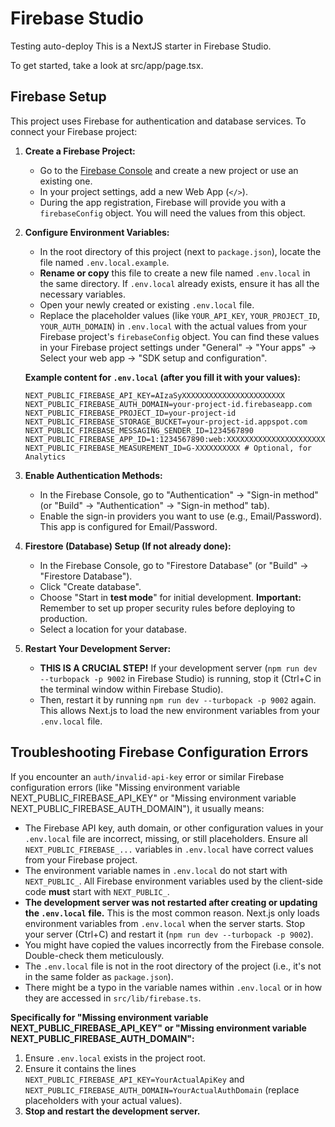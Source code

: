 # Firebase Studio
Testing auto-deploy
This is a NextJS starter in Firebase Studio.

To get started, take a look at src/app/page.tsx.

## Firebase Setup

This project uses Firebase for authentication and database services. To connect your Firebase project:

1.  **Create a Firebase Project:**
    *   Go to the [Firebase Console](https://console.firebase.google.com/) and create a new project or use an existing one.
    *   In your project settings, add a new Web App (`</>`).
    *   During the app registration, Firebase will provide you with a `firebaseConfig` object. You will need the values from this object.

2.  **Configure Environment Variables:**
    *   In the root directory of this project (next to `package.json`), locate the file named `.env.local.example`.
    *   **Rename or copy** this file to create a new file named `.env.local` in the same directory. If `.env.local` already exists, ensure it has all the necessary variables.
    *   Open your newly created or existing `.env.local` file.
    *   Replace the placeholder values (like `YOUR_API_KEY`, `YOUR_PROJECT_ID`, `YOUR_AUTH_DOMAIN`) in `.env.local` with the actual values from your Firebase project's `firebaseConfig` object. You can find these values in your Firebase project settings under "General" -> "Your apps" -> Select your web app -> "SDK setup and configuration".

    **Example content for `.env.local` (after you fill it with your values):**
    ```env
    NEXT_PUBLIC_FIREBASE_API_KEY=AIzaSyXXXXXXXXXXXXXXXXXXXXXXX
    NEXT_PUBLIC_FIREBASE_AUTH_DOMAIN=your-project-id.firebaseapp.com
    NEXT_PUBLIC_FIREBASE_PROJECT_ID=your-project-id
    NEXT_PUBLIC_FIREBASE_STORAGE_BUCKET=your-project-id.appspot.com
    NEXT_PUBLIC_FIREBASE_MESSAGING_SENDER_ID=1234567890
    NEXT_PUBLIC_FIREBASE_APP_ID=1:1234567890:web:XXXXXXXXXXXXXXXXXXXXXX
    NEXT_PUBLIC_FIREBASE_MEASUREMENT_ID=G-XXXXXXXXXX # Optional, for Analytics
    ```

3.  **Enable Authentication Methods:**
    *   In the Firebase Console, go to "Authentication" -> "Sign-in method" (or "Build" -> "Authentication" -> "Sign-in method" tab).
    *   Enable the sign-in providers you want to use (e.g., Email/Password). This app is configured for Email/Password.

4.  **Firestore (Database) Setup (If not already done):**
    *   In the Firebase Console, go to "Firestore Database" (or "Build" -> "Firestore Database").
    *   Click "Create database".
    *   Choose "Start in **test mode**" for initial development. **Important:** Remember to set up proper security rules before deploying to production.
    *   Select a location for your database.

5.  **Restart Your Development Server:**
    *   **THIS IS A CRUCIAL STEP!** If your development server (`npm run dev --turbopack -p 9002` in Firebase Studio) is running, stop it (Ctrl+C in the terminal window within Firebase Studio).
    *   Then, restart it by running `npm run dev --turbopack -p 9002` again. This allows Next.js to load the new environment variables from your `.env.local` file.

## Troubleshooting Firebase Configuration Errors

If you encounter an `auth/invalid-api-key` error or similar Firebase configuration errors (like "Missing environment variable NEXT_PUBLIC_FIREBASE_API_KEY" or "Missing environment variable NEXT_PUBLIC_FIREBASE_AUTH_DOMAIN"), it usually means:
*   The Firebase API key, auth domain, or other configuration values in your `.env.local` file are incorrect, missing, or still placeholders. Ensure all `NEXT_PUBLIC_FIREBASE_...` variables in `.env.local` have correct values from your Firebase project.
*   The environment variable names in `.env.local` do not start with `NEXT_PUBLIC_`. All Firebase environment variables used by the client-side code **must** start with `NEXT_PUBLIC_`.
*   **The development server was not restarted after creating or updating the `.env.local` file.** This is the most common reason. Next.js only loads environment variables from `.env.local` when the server starts. Stop your server (Ctrl+C) and restart it (`npm run dev --turbopack -p 9002`).
*   You might have copied the values incorrectly from the Firebase console. Double-check them meticulously.
*   The `.env.local` file is not in the root directory of the project (i.e., it's not in the same folder as `package.json`).
*   There might be a typo in the variable names within `.env.local` or in how they are accessed in `src/lib/firebase.ts`.

**Specifically for "Missing environment variable NEXT_PUBLIC_FIREBASE_API_KEY" or "Missing environment variable NEXT_PUBLIC_FIREBASE_AUTH_DOMAIN":**
1. Ensure `.env.local` exists in the project root.
2. Ensure it contains the lines `NEXT_PUBLIC_FIREBASE_API_KEY=YourActualApiKey` and `NEXT_PUBLIC_FIREBASE_AUTH_DOMAIN=YourActualAuthDomain` (replace placeholders with your actual values).
3. **Stop and restart the development server.**
```
